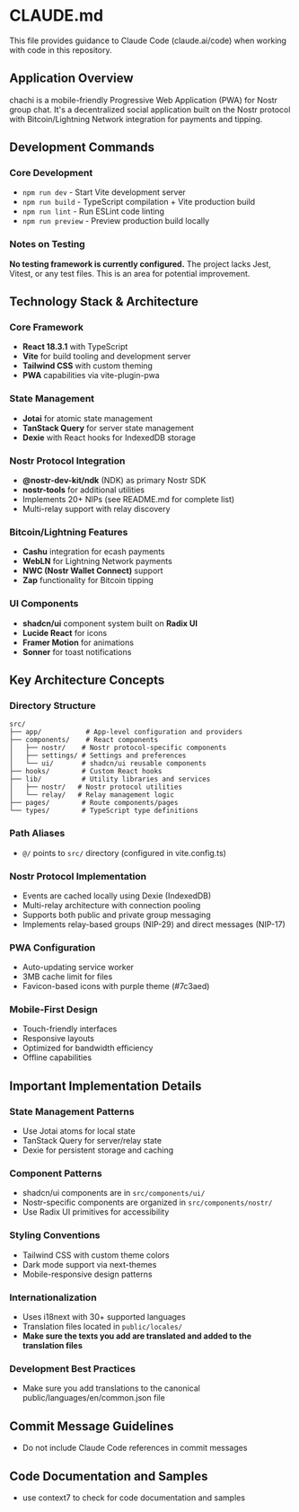 # CLAUDE.md

This file provides guidance to Claude Code (claude.ai/code) when working with code in this repository.

## Application Overview

chachi is a mobile-friendly Progressive Web Application (PWA) for Nostr group chat. It's a decentralized social application built on the Nostr protocol with Bitcoin/Lightning Network integration for payments and tipping.

## Development Commands

### Core Development
- `npm run dev` - Start Vite development server
- `npm run build` - TypeScript compilation + Vite production build  
- `npm run lint` - Run ESLint code linting
- `npm run preview` - Preview production build locally

### Notes on Testing
**No testing framework is currently configured.** The project lacks Jest, Vitest, or any test files. This is an area for potential improvement.

## Technology Stack & Architecture

### Core Framework
- **React 18.3.1** with TypeScript
- **Vite** for build tooling and development server
- **Tailwind CSS** with custom theming
- **PWA** capabilities via vite-plugin-pwa

### State Management
- **Jotai** for atomic state management
- **TanStack Query** for server state management  
- **Dexie** with React hooks for IndexedDB storage

### Nostr Protocol Integration
- **@nostr-dev-kit/ndk** (NDK) as primary Nostr SDK
- **nostr-tools** for additional utilities
- Implements 20+ NIPs (see README.md for complete list)
- Multi-relay support with relay discovery

### Bitcoin/Lightning Features
- **Cashu** integration for ecash payments
- **WebLN** for Lightning Network payments
- **NWC (Nostr Wallet Connect)** support
- **Zap** functionality for Bitcoin tipping

### UI Components
- **shadcn/ui** component system built on **Radix UI**
- **Lucide React** for icons
- **Framer Motion** for animations
- **Sonner** for toast notifications

## Key Architecture Concepts

### Directory Structure
```
src/
├── app/           # App-level configuration and providers
├── components/    # React components
│   ├── nostr/    # Nostr protocol-specific components
│   ├── settings/ # Settings and preferences
│   └── ui/       # shadcn/ui reusable components
├── hooks/        # Custom React hooks
├── lib/          # Utility libraries and services
│   ├── nostr/   # Nostr protocol utilities
│   └── relay/   # Relay management logic
├── pages/        # Route components/pages
└── types/        # TypeScript type definitions
```

### Path Aliases
- `@/` points to `src/` directory (configured in vite.config.ts)

### Nostr Protocol Implementation
- Events are cached locally using Dexie (IndexedDB)
- Multi-relay architecture with connection pooling
- Supports both public and private group messaging
- Implements relay-based groups (NIP-29) and direct messages (NIP-17)

### PWA Configuration
- Auto-updating service worker
- 3MB cache limit for files
- Favicon-based icons with purple theme (#7c3aed)

### Mobile-First Design
- Touch-friendly interfaces
- Responsive layouts
- Optimized for bandwidth efficiency
- Offline capabilities

## Important Implementation Details

### State Management Patterns
- Use Jotai atoms for local state
- TanStack Query for server/relay state
- Dexie for persistent storage and caching

### Component Patterns
- shadcn/ui components are in `src/components/ui/`
- Nostr-specific components are organized in `src/components/nostr/`
- Use Radix UI primitives for accessibility

### Styling Conventions
- Tailwind CSS with custom theme colors
- Dark mode support via next-themes
- Mobile-responsive design patterns

### Internationalization
- Uses i18next with 30+ supported languages
- Translation files located in `public/locales/`
- **Make sure the texts you add are translated and added to the translation files**

### Development Best Practices
- Make sure you add translations to the canonical public/languages/en/common.json file

## Commit Message Guidelines
- Do not include Claude Code references in commit messages

## Code Documentation and Samples
- use context7 to check for code documentation and samples